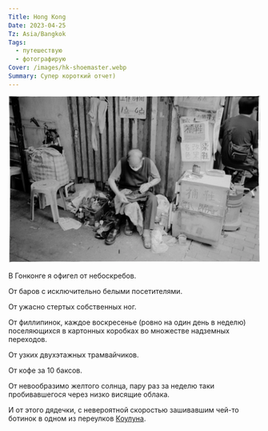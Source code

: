 ```yaml
---
Title: Hong Kong
Date: 2023-04-25
Tz: Asia/Bangkok
Tags:
  - путешествую
  - фотографирую
Cover: /images/hk-shoemaster.webp
Summary: Супер короткий отчет)
---
```


![Hong Kong shoe master, 2023](images/hk-shoemaster@2x.webp)

В Гонконге я офигел от небоскребов.

От баров с исключительно белыми посетителями.

От ужасно стертых собственных ног.

От филлипинок, каждое воскресенье (ровно на один день в неделю) поселяющихся в картонных коробках во множестве надземных переходов.

От узких двухэтажных трамвайчиков.

От кофе за 10 баксов.

От невообразимо желтого солнца, пару раз за неделю таки пробивавшегося через низко висящие облака.

И от этого дядечки, с невероятной скоростью зашивавшим чей-то ботинок в одном из переулков [Коулуна](https://ru.wikipedia.org/wiki/%D0%A6%D0%B7%D1%8E%D0%BB%D1%83%D0%BD).